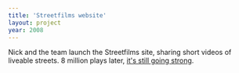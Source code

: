 ```yaml
---
title: 'Streetfilms website'
layout: project
year: 2008
---
```


Nick and the team launch the Streetfilms site, sharing short videos of liveable streets. 8 million plays later, [it's still going strong](http://www.streetfilms.org/).
